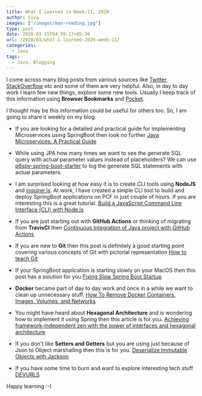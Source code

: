 ```yaml
---
title: What I Learned in Week-11, 2020
author: Siva
images: ["/images/man-reading.jpg"]
type: post
date: 2020-03-15T04:59:17+05:30
url: /2020/03/what-i-learned-2020-week-11/
categories:
  - Java
tags:
  - Java, Blogging
---
```


I come across many blog posts from various sources like [Twitter](https://twitter.com/sivalabs), 
[StackOverflow](https://stackoverflow.com/) etc and some of them are very helpful. 
Also, in day to day work I learn few new things, explore some new tools. 
Usually I keep track of this information using **Browser Bookmarks** and [Pocket](https://app.getpocket.com/).

I thought may be this information could be useful for others too. So, I am going to share it weekly on my blog.

* If you are looking for a detailed and practical guide for implementing Microservices using SpringBoot then look no further 
[Java Microservices: A Practical Guide](https://www.marcobehler.com/guides/java-microservices-a-practical-guide)

* While using JPA how many times we want to see the generate SQL query with actual parameter values instead of placeholders?
We can use [p6spy-spring-boot-starter](https://github.com/gavlyukovskiy/spring-boot-data-source-decorator) to log the generate SQL statements with actual parameters.

* I am surprised looking at how easy it is to create CLI tools using **NodeJS** and 
[inquirer.js](https://github.com/SBoudrias/Inquirer.js). 
At work, I have created a simple CLI tool to build and deploy SpringBoot applications on PCF in just couple of hours.
If you are interesting this is a great tutorial.
[Build a JavaScript Command Line Interface (CLI) with Node.js](https://www.sitepoint.com/javascript-command-line-interface-cli-node-js/)

* If you are just starting out with **GitHub Actions** or thinking of migrating from **TravisCI** then 
[Continuous Integration of Java project with GitHub Actions](https://medium.com/faun/continuous-integration-of-java-project-with-github-actions-7a8a0e8246ef)

* If you are new to **Git** then this post is definitely a good starting point covering various concepts of Git with pictorial representation
[How to teach Git](https://rachelcarmena.github.io/2018/12/12/how-to-teach-git.html) 

* If your SpringBoot application is starting slowly on your MacOS then this post has a solution for you
[Fixing Slow Spring Boot Startup](https://blog.noizwaves.io/2017/09/02/slow-spring-boot-startup.html)

* **Docker** became part of day to day work and once in a while we want to clean up unnecessary stuff.
[How To Remove Docker Containers, Images, Volumes, and Networks](https://linuxize.com/post/how-to-remove-docker-images-containers-volumes-and-networks/)

* You might have heard about **Hexagonal Architecture** and is wondering how to implement it using Spring then this article is for you.
[Achieving framework-independent zen with the power of interfaces and hexagonal architecture](https://rskupnik.github.io/framework-independence-with-hexagonal-architecture)

* If you don't like **Setters and Getters** but you are using just because of Json to Object marshalling then this is for you.
[Deserialize Immutable Objects with Jackson](https://www.baeldung.com/jackson-deserialize-immutable-objects)

* If you have some time to burn and want to explore interesting tech stuff 
[DEVURLS](https://devurls.com/)

Happy learning :-)
